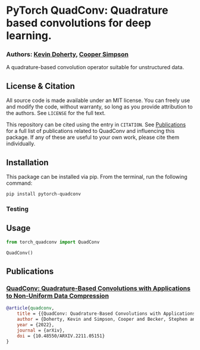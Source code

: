 # PyTorch QuadConv: Quadrature based convolutions for deep learning.

### Authors: [Kevin Doherty](), [Cooper Simpson](https://rs-coop.github.io/)

A quadrature-based convolution operator suitable for unstructured data.

## License & Citation
All source code is made available under an MIT license. You can freely use and modify the code, without warranty, so long as you provide attribution to the authors. See `LICENSE` for the full text.

This repository can be cited using the entry in `CITATION`. See [Publications](#publications) for a full list of publications related to QuadConv and influencing this package. If any of these are useful to your own work, please cite them individually.

## Installation
This package can be installed via pip. From the terminal, run the following command:
```console
pip install pytorch-quadconv
```

### Testing

## Usage

```python
from torch_quadconv import QuadConv

QuadConv()
```

## Publications

### [QuadConv: Quadrature-Based Convolutions with Applications to Non-Uniform Data Compression](https://arxiv.org/abs/2211.05151)
```bibtex
@article{quadconv,
	title = {{QuadConv: Quadrature-Based Convolutions with Applications to Non-Uniform Data Compression}},
	author = {Doherty, Kevin and Simpson, Cooper and Becker, Stephen and Doostan, Alireza},
	year = {2022},
	journal = {arXiv},
	doi = {10.48550/ARXIV.2211.05151}
}
```
